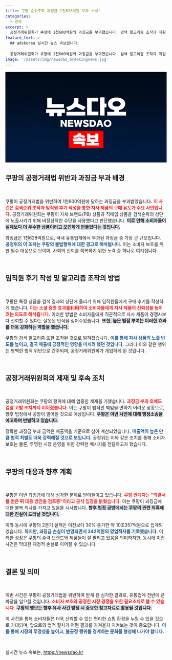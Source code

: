```yaml
---
title: 쿠팡 순위조작 과징금 1천628억원 부과 소식!
categories:
  - 경제
excerpt: >
  공정거래위원회가 쿠팡에 1천600억원의 과징금을 부과했습니다. 검색 알고리즘 조작과 직원 후기 불공정 유도가 주요 혐의로, 쿠팡은 반발하며 법정 공방을 예고했습니다. 과징금이 대규모인 만큼 향후 결과가 주목됩니다!
feature_text: >
  ## adskorea 실시간 뉴스 속보입니다.

  공정거래위원회가 쿠팡에 1천600억원의 과징금을 부과했습니다. 검색 알고리즘 조작과 직원 후기 불공정 유도가 주요 혐의로, 쿠팡은 반발하며 법정 공방을 예고했습니다. 과징금이 대규모인 만큼 향후 결과가 주목됩니다!
image: '/assets/img/newsdao_breakingnews.jpg'
---
```


<p><img src="/assets/img/newsdao_breakingnews.jpg" alt="adskorea 속보" /></p>

<h2 data-ke-size="size26">쿠팡의 공정거래법 위반과 과징금 부과 배경</h2>

<p data-ke-size="size16">&nbsp;</p>

<p>쿠팡이 공정거래법을 위반하여 1천600억원에 달하는 과징금을 부과받았습니다. <b><span style="color: #ee2323;">이 사건은 검색순위 조작과 임직원 후기 작성을 통한 자사 제품의 구매 유도가 주요 사안입니다.</span></b> 공정거래위원회는 쿠팡이 자체 브랜드(PB) 상품과 직매입 상품을 검색순위의 상단에 노출시키기 위해 비정상적인 수단을 사용했다고 판단했습니다. <b><span style="background-color: #21538527;">이로 인해 소비자들이 실제보다 더 우수한 상품이라고 오인하게 만들었다는 것입니다.</span></b></p>

<p>과징금은 1천628억원으로, 국내 유통업계에서 부과된 과징금 중 가장 큰 규모입니다. <b><span style="color: #1a5490;">공정위의 이 조치는 쿠팡의 불법행위에 대한 경고로 해석됩니다.</span></b> 이는 소비자 보호를 위한 필수 대응으로 보이며, 사회의 신뢰를 회복하기 위한 노력 중 하나로 여겨집니다. </p>

<p data-ke-size="size16">&nbsp;</p>

<h2 data-ke-size="size26">임직원 후기 작성 및 알고리즘 조작의 방법</h2>

<p data-ke-size="size16">&nbsp;</p>

<p>쿠팡은 특정 상품을 검색 결과의 상단에 올리기 위해 임직원들에게 구매 후기를 작성하게 했습니다. <b><span style="color: #ee2323;">이는 소셜 증명 효과를利用하여 소비자들에게 자사 제품의 신뢰성을 높이려는 의도로 해석됩니다.</span></b> 이러한 방법은 소비자들에게 직관적으로 자사 제품이 경쟁사보다 신뢰할 수 있다는 잘못된 인식을 심어주었습니다. <b><span style="background-color: #21538527;">또한, 높은 별점 부여는 이러한 효과를 더욱 강화하는 역할을 했습니다.</span></b></p>

<p>쿠팡의 검색 알고리즘 또한 조작된 것으로 밝혀졌습니다. <b><span style="color: #1a5490;">이를 통해 자사 상품의 노출 빈도를 높이고, 결국 매출에 긍정적인 영향을 미치려 했던 것입니다.</span></b> 그러나 이와 같은 행위는 명백한 법적 위반으로 간주되며, 공정거래위원회가 개입하게 된 것입니다. </p>

<p data-ke-size="size16">&nbsp;</p>

<h2 data-ke-size="size26">공정거래위원회의 제재 및 후속 조치</h2>

<p data-ke-size="size16">&nbsp;</p>

<p>공정거래위원회는 쿠팡의 행위에 대해 엄중한 제재를 가했습니다. <b><span style="color: #ee2323;">과징금 부과 외에도 검찰 고발 조치까지 이어졌습니다.</span></b> 이는 쿠팡이 법적인 책임을 면하기 어려운 상황으로, 향후 법정에서 공방이 벌어질 것으로 예상됩니다. <b><span style="background-color: #21538527;">쿠팡은 이번 사안에 대해 행정소송을 예고하며 반발하고 있습니다.</span></b></p>

<p>정확한 과징금 부과 금액은 매출액을 기준으로 삼아 계산되었습니다. <b><span style="color: #1a5490;">매출액이 높은 만큼 법적 처벌도 더욱 강력해질 것으로 보입니다.</span></b> 공정위는 이와 같은 조치를 통해 소비자 보호는 물론, 투명한 시장 운영을 위한 강력한 메시지를 전달하고자 했습니다. </p>

<p data-ke-size="size16">&nbsp;</p>

<h2 data-ke-size="size26">쿠팡의 대응과 향후 계획</h2>

<p data-ke-size="size16">&nbsp;</p>

<p>쿠팡은 이번 과징금에 대해 심각한 문제로 받아들이고 있습니다. <b><span style="color: #ee2323;">쿠팡 관계자는 "의결서를 받은 뒤 대응 방안을 검토중"이라고 공식 입장을 밝혔습니다.</span></b> 이는 쿠팡이 과징금에 대한 불복 의사를 가지고 있음을 시사합니다. <b><span style="background-color: #21538527;">향후 법정 공방에서는 쿠팡의 관련 의혹에 대한 진실이 드러날 것입니다.</span></b></p>

<p>이와 동시에 쿠팡의 2분기 실적은 이전보다 30% 증가한 약 10조357억원으로 집계되었습니다. <b><span style="color: #1a5490;">하지만, 과징금 손실이 반영되면서 342억원의 영업적자를 기록했습니다.</span></b> 이러한 성장은 쿠팡의 주력 브랜드와 제품들이 잘 팔리고 있음을 의미하지만, 동시에 이번 사건은 막대한 재정적 손실로 이어질 수 있습니다. </p>

<p data-ke-size="size16">&nbsp;</p>

<h2 data-ke-size="size26">결론 및 의미</h2>

<p data-ke-size="size16">&nbsp;</p>

<p>이번 사건은 쿠팡이 공정거래법을 위반하여 받게 된 심각한 결과로, 유통업계 전반에 큰 파장을 일으킬 것입니다. <b><span style="color: #ee2323;">소비자 보호와 공정한 시장 경쟁을 위한 필요조치로 볼 수 있습니다.</span></b> <b><span style="background-color: #21538527;">쿠팡의 행보는 향후 유사 사건 발생 시 중요한 참고자료로 활용될 것입니다.</span></b></p>

<p>이 사건을 통해 소비자들은 더욱 신뢰할 수 있는 편리한 쇼핑 환경을 누릴 수 있을 것으로 기대되며, 앞으로의 법적 절차가 어떤 결과를 가져올지 지켜보는 것이 중요합니다. <b><span style="color: #1a5490;">이를 통해 시장의 투명성을 높이고, 불공정 행위를 경계하는 문화를 형성해 나가야 합니다.</span></b> </p>

<p data-ke-size="size16">&nbsp;</p>
실시간 뉴스 속보는, <a href="https://newsdao.kr" rel="dofollow">https://newsdao.kr</a>


